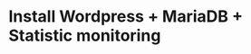Install Wordpress + MariaDB + Statistic monitoring
==================================================